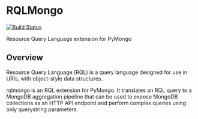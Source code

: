 # RQLMongo

[![Build Status](https://travis-ci.org/pjwerneck/rqlmongo.svg?branch=develop)](https://travis-ci.org/pjwerneck/rqlmongo)

Resource Query Language extension for PyMongo

## Overview

Resource Query Language (RQL) is a query language designed for use in
URIs, with object-style data structures.

rqlmongo is an RQL extension for PyMongo. It translates an RQL query
to a MongoDB aggregation pipeline that can be used to expose MongoDB
collections as an HTTP API endpoint and perform complex queries using
only querystring parameters.
